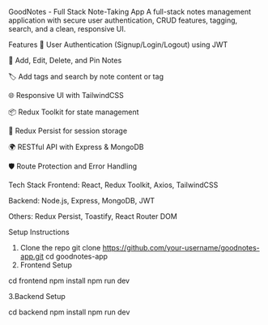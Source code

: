 GoodNotes - Full Stack Note-Taking App
A full-stack notes management application with secure user authentication, CRUD features, tagging, search, and a clean, responsive UI.

Features
🔐 User Authentication (Signup/Login/Logout) using JWT

🧠 Add, Edit, Delete, and Pin Notes

🏷️ Add tags and search by note content or tag

🌐 Responsive UI with TailwindCSS

📦 Redux Toolkit for state management

💾 Redux Persist for session storage

🌍 RESTful API with Express & MongoDB

🛡️ Route Protection and Error Handling

Tech Stack
Frontend: React, Redux Toolkit, Axios, TailwindCSS

Backend: Node.js, Express, MongoDB, JWT

Others: Redux Persist, Toastify, React Router DOM

Setup Instructions

1. Clone the repo
   git clone https://github.com/your-username/goodnotes-app.git
   cd goodnotes-app
2. Frontend Setup

cd frontend
npm install
npm run dev

3.Backend Setup

cd backend
npm install
npm run dev
